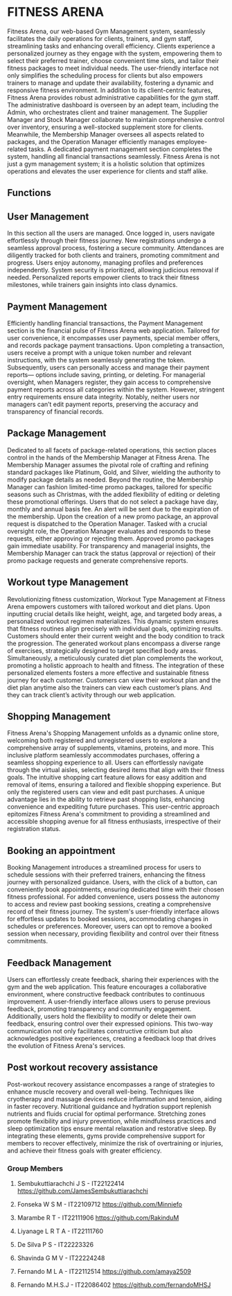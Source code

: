 # FITNESS ARENA

Fitness Arena, our web-based Gym Management system, seamlessly facilitates the daily operations for clients, trainers, and gym staff, streamlining tasks and enhancing overall efficiency. Clients experience a personalized journey as they engage with the system, empowering them to select their preferred trainer, choose convenient time slots, and tailor their fitness packages to meet individual needs. The user-friendly interface not only simplifies the scheduling process for clients but also empowers trainers to manage and update their availability, fostering a dynamic and responsive fitness environment. In addition to its client-centric features, Fitness Arena provides robust administrative capabilities for the gym staff. The administrative dashboard is overseen by an adept team, including the Admin, who orchestrates client and trainer management. The Supplier Manager and Stock Manager collaborate to maintain comprehensive control over inventory, ensuring a well-stocked supplement store for clients. Meanwhile, the Membership Manager oversees all aspects related to packages, and the Operation Manager efficiently manages employee-related tasks. A dedicated payment management section completes the system, handling all financial transactions seamlessly. Fitness Arena is not just a gym management system; it is a holistic solution that optimizes operations and elevates the user experience for clients and staff alike.

## Functions

## User Management 
In this section all the users are managed. Once logged in, users navigate effortlessly through their fitness journey. New registrations undergo a seamless approval process, fostering a secure community. Attendances are diligently tracked for both clients and trainers, promoting commitment and progress. Users enjoy autonomy, managing profiles and preferences independently. System security is prioritized, allowing judicious removal if needed. Personalized reports empower clients to track their fitness milestones, while trainers gain insights into class dynamics. 

## Payment Management 
Efficiently handling financial transactions, the Payment Management section is the financial pulse of Fitness Arena web application. Tailored for user convenience, it encompasses user payments, special member offers, and records package payment transactions. Upon completing a transaction, users receive a prompt with a unique token number and relevant instructions, with the system seamlessly generating the token. Subsequently, users can personally access and manage their payment reports— options include saving, printing, or deleting. For managerial oversight, when Managers register, they gain access to comprehensive payment reports across all categories within the system. However, stringent entry requirements ensure data integrity. Notably, neither users nor managers can’t edit payment reports, preserving the accuracy and transparency of financial records.

## Package Management 
Dedicated to all facets of package-related operations, this section places control in the hands of the Membership Manager at Fitness Arena. The Membership Manager assumes the pivotal role of crafting and refining standard packages like Platinum, Gold, and Silver, wielding the authority to modify package details as needed. Beyond the routine, the Membership Manager can fashion limited-time promo packages, tailored for specific seasons such as Christmas, with the added flexibility of editing or deleting these promotional offerings. Users that do not select a package have day, monthly and annual basis fee. An alert will be sent due to the expiration of the membership. Upon the creation of a new promo package, an approval request is dispatched to the Operation Manager. Tasked with a crucial oversight role, the Operation Manager evaluates and responds to these requests, either approving or rejecting them. Approved promo packages gain immediate usability. For transparency and managerial insights, the Membership Manager can track the status (approval or rejection) of their promo package requests and generate comprehensive reports. 

## Workout type Management 
Revolutionizing fitness customization, Workout Type Management at Fitness Arena empowers customers with tailored workout and diet plans. Upon inputting crucial details like height, weight, age, and targeted body areas, a personalized workout regimen materializes. This dynamic system ensures that fitness routines align precisely with individual goals, optimizing results. Customers should enter their current weight and the body condition to track the progression. The generated workout plans encompass a diverse range of exercises, strategically designed to target specified body areas. Simultaneously, a meticulously curated diet plan complements the workout, promoting a holistic approach to health and fitness. The integration of these personalized elements fosters a more effective and sustainable fitness journey for each customer. Customers can view their workout plan and the diet plan anytime also the trainers can view each customer’s plans. And they can track client’s activity through our web application. 

## Shopping Management 
Fitness Arena's Shopping Management unfolds as a dynamic online store, welcoming both registered and unregistered users to explore a comprehensive array of supplements, vitamins, proteins, and more. This inclusive platform seamlessly accommodates purchases, offering a seamless shopping experience to all. Users can effortlessly navigate through the virtual aisles, selecting desired items that align with their fitness goals. The intuitive shopping cart feature allows for easy addition and removal of items, ensuring a tailored and flexible shopping experience. But only the registered users can view and edit past purchases. A unique advantage lies in the ability to retrieve past shopping lists, enhancing convenience and expediting future purchases. This user-centric approach epitomizes Fitness Arena's commitment to providing a streamlined and accessible shopping avenue for all fitness enthusiasts, irrespective of their registration status. 

## Booking an appointment 
Booking Management introduces a streamlined process for users to schedule sessions with their preferred trainers, enhancing the fitness journey with personalized guidance. Users, with the click of a button, can conveniently book appointments, ensuring dedicated time with their chosen fitness professional. For added convenience, users possess the autonomy to access and review past booking sessions, creating a comprehensive record of their fitness journey. The system's user-friendly interface allows for effortless updates to booked sessions, accommodating changes in schedules or preferences. Moreover, users can opt to remove a booked session when necessary, providing flexibility and control over their fitness commitments. 

## Feedback Management 
Users can effortlessly create feedback, sharing their experiences with the gym and the web application. This feature encourages a collaborative environment, where constructive feedback contributes to continuous improvement. A user-friendly interface allows users to peruse previous feedback, promoting transparency and community engagement. Additionally, users hold the flexibility to modify or delete their own feedback, ensuring control over their expressed opinions. This two-way communication not only facilitates constructive criticism but also acknowledges positive experiences, creating a feedback loop that drives the evolution of Fitness Arena's services. 

## Post workout recovery assistance 
Post-workout recovery assistance encompasses a range of strategies to enhance muscle recovery and overall well-being. Techniques like cryotherapy and massage devices reduce inflammation and tension, aiding in faster recovery. Nutritional guidance and hydration support replenish nutrients and fluids crucial for optimal performance. Stretching zones promote flexibility and injury prevention, while mindfulness practices and sleep optimization tips ensure mental relaxation and restorative sleep. By integrating these elements, gyms provide comprehensive support for members to recover effectively, minimize the risk of overtraining or injuries, and achieve their fitness goals with greater efficiency. 

### Group Members

1. Sembukuttiarachchi J S - IT22122414
https://github.com/JamesSembukuttiarachchi
2.  Fonseka W S M - IT22109712
https://github.com/Minniefo
3.  Marambe R T - IT22111906
https://github.com/RakinduM
4.  Liyanage L R T A - IT22111760  

5.  De Silva P S - IT22223326

6.  Shavinda G M V - IT22224248

7.  Fernando M L A - IT22112514
https://github.com/amaya2509
8.  Fernando M.H.S.J - IT22086402
https://github.com/fernandoMHSJ

